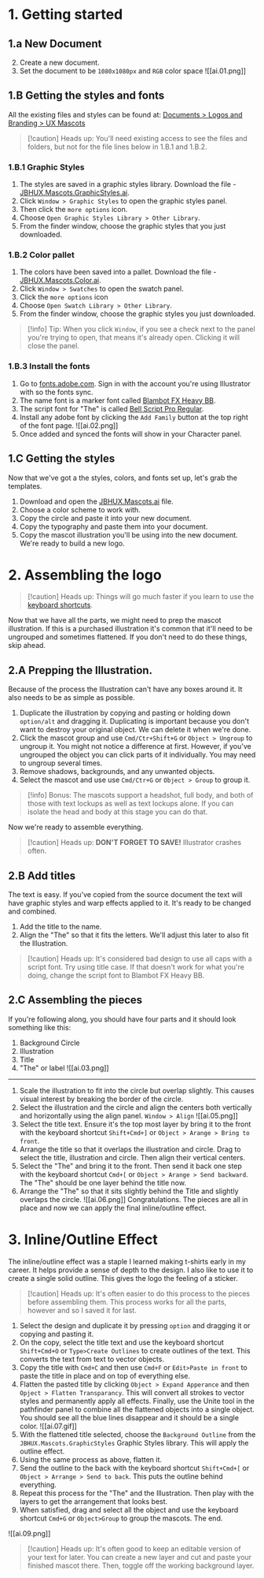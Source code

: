 # 1. Getting started
## 1.a New Document
2. Create a new document. 
3. Set the document to be `1080x1080px` and `RGB` color space
![[ai.01.png]]

## 1.B Getting the styles and fonts
All the existing files and styles can be found at: 
[Documents > Logos and Branding > UX Mascots](https://jbhunt.sharepoint.com/:f:/r/sites/ux/Shared%20Documents/Logos%20and%20Branding/UX%20Mascots?csf=1&web=1&e=B9TPnu)
> [!caution] Heads up:
> You'll need existing access to see the files and folders, but not for the file lines below in 1.B.1 and 1.B.2.
### 1.B.1 Graphic Styles
1. The styles are saved in a graphic styles library. Download the file - [JBHUX.Mascots.GraphicStyles.ai](https://jbhunt.sharepoint.com/:u:/s/ux/EU6BHlfn0Q1HhXy-Cer5x0EBB1mk2HSlUDNCgjxfjykDVQ?e=xnvdEY).
2. Click `Window > Graphic Styles` to open the graphic styles panel. 
3. Then click the `more options` icon. 
4. Choose `Open Graphic Styles Library > Other Library`.
5. From the finder window, choose the graphic styles that you just downloaded. 
### 1.B.2 Color pallet 
1. The colors have been saved into a pallet. Download the file - [JBHUX.Mascots.Color.ai](https://jbhunt.sharepoint.com/:u:/s/ux/EVOLqEVLHCFJnW3Y-GkNuakBTYPYeeuCaV1k9WmT1q7fQg?e=lyndFh). 
2. Click `Window > Swatches` to open the swatch panel. 
3. Click the `more options` icon
4. Choose `Open Swatch Library > Other Library`.
5. From the finder window, choose the graphic styles you just downloaded. 

> [!info] Tip:
> When you click `Window`, if you see a check next to the panel you're trying to open, that means it's already open. Clicking it will close the panel. 

### 1.B.3 Install the fonts
1. Go to [fonts.adobe.com](fonts.adobe.com). Sign in with the account you're using Illustrator with so the fonts sync. 
2. The name font is a marker font called [Blambot FX Heavy BB](https://fonts.adobe.com/fonts/blambot-fx). 
3. The script font for "The" is called [Bell Script Pro Regular](https://fonts.adobe.com/fonts/bello).
4. Install any adobe font by clicking the `Add Family` button at the top right of the font page. 
   ![[ai.02.png]]
6. Once added and synced the fonts will show in your Character panel. 
## 1.C Getting the styles
Now that we've got a the styles, colors, and fonts set up, let's grab the templates. 
1. Download and open the [JBHUX.Mascots.ai](https://jbhunt.sharepoint.com/:u:/s/ux/EZ-JIlxehdxJvdhfUaFCNAMB3lH-JNba7Gux8-XWpNwxDg?e=pbC02V) file.  
2. Choose a color scheme to work with. 
3. Copy the circle and paste it into your new document. 
4. Copy the typography and paste them into your document. 
5. Copy the mascot illustration you'll be using into the new document. 
We're ready to build a new logo. 
# 2. Assembling the logo

> [!caution] Heads up:
> Things will go much faster if you learn to use the [keyboard shortcuts](https://helpx.adobe.com/illustrator/using/default-keyboard-shortcuts.html). 

Now that we have all the parts, we might need to prep the mascot illustration. If this is a purchased illustration it's common that it'll need to be ungrouped and sometimes flattened. If you don't need to do these things, skip ahead. 
## 2.A Prepping the Illustration. 
Because of the process the Illustration can't have any boxes around it. It also needs to be as simple as possible.
1. Duplicate the illustration by copying and pasting or holding down `option/alt` and dragging it. Duplicating is important because you don't want to destroy your original object. We can delete it when we're done. 
2. Click the mascot group and use `Cmd/Ctr+Shift+G` or `Object > Ungroup` to ungroup it. You might not notice a difference at first. However, if you've ungrouped the object you can click parts of it individually. You may need to ungroup several times. 
3. Remove shadows, backgrounds, and any unwanted objects. 
4. Select the mascot and use use `Cmd/Ctr+G` or `Object > Group` to group it. 

>[!info] Bonus:
>The mascots support a headshot, full body, and both of those with text lockups as well as text lockups alone. If you can isolate the head and body at this stage you can do that. 

Now we're ready to assemble everything. 

> [!caution] Heads up:
> **DON'T FORGET TO SAVE!** Illustrator crashes often. 
## 2.B Add titles
The text is easy. If you've copied from the source document the text will have graphic styles and warp effects applied to it. It's ready to be changed and combined. 
1. Add the title to the name. 
2. Align the "The" so that it fits the letters. We'll adjust this later to also fit the Illustration. 
> [!caution] Heads up:
> It's considered bad design to use all caps with a script font. Try using title case. If that doesn't work for what you're doing, change the script font to Blambot FX Heavy BB. 
## 2.C Assembling the pieces
If you're following along, you should have four parts and it should look something like this:
1. Background Circle
2. Illustration 
3. Title
4. "The" or label
![[ai.03.png]]
---
1. Scale the illustration to fit into the circle but overlap slightly. This causes visual interest by breaking the border of the circle. 
2. Select the illustration and the circle and align the centers both vertically and horizontally using the align panel. `Window > Align`
   ![[ai.05.png]]
3. Select the title text. Ensure it's the top most layer by bring it to the front with the keyboard shortcut `Shift+Cmd+]` or  `Object > Arange > Bring to front`. 
4. Arrange the title so that it overlaps the illustration and circle. Drag to select the title, illustration and circle. Then align their vertical centers. 
5. Select the "The" and bring it to the front. Then send it back one step with the keyboard shortcut `Cmd+[` or `Object > Arange > Send backward`. The "The" should be one layer behind the title now. 
6. Arrange the "The" so that it sits slightly behind the Title and slightly overlaps the circle. 
![[ai.06.png]]
Congratulations. The pieces are all in place and now we can apply the final inline/outline effect. 
# 3. Inline/Outline Effect 
The inline/outline effect was a staple I learned making t-shirts early in my career. It helps provide a sense of depth to the design. I also like to use it to create a single solid outline. This gives the logo the feeling of a sticker. 

> [!caution] Heads up:
> It's often easier to do this process to the pieces before assembling them. This process works for all the parts, however and so I saved it for last. 

1. Select the design and duplicate it by pressing `option` and dragging it or copying and pasting it. 
2. On the copy, select the title text and use the keyboard shortcut `Shift+Cmd+O` or `Type>Create Outlines` to create outlines of the text. This converts the text from text to vector objects. 
3. Copy the title with `Cmd+C` and then use `Cmd+F` or `Edit>Paste in front` to paste the title in place and on top of everything else. 
4. Flatten the pasted title by clicking `Object > Expand Apperance` and then `Opject > Flatten Transparancy`. This will convert all strokes to vector styles and permanently apply all effects. Finally, use the Unite tool in the pathfinder panel to combine all the flattened objects into a single object. You should see all the blue lines disappear and it should be a single color. 
   ![[ai.07.gif]]
5. With the flattened title selected, choose the `Background Outline` from the `JBHUX.Mascots.GraphicStyles` Graphic Styles library. This will apply the outline effect. 
6. Using the same process as above, flatten it. 
7. Send the outline to the back with the keyboard shortcut `Shift+Cmd+[` or `Object > Arrange > Send to back`. This puts the outline behind everything. 
8. Repeat this process for the "The" and the Illustration. Then play with the layers to get the arrangement that looks best. 
9. When satisfied, drag and select all the object and use the keyboard shortcut `Cmd+G` or `Object>Group` to group the mascots. 
The end. 

![[ai.09.png]]

>[!caution] Heads up:
>It's often good to keep an editable version of your text for later. You can create a new layer and cut and paste your finished mascot there. Then, toggle off the working background layer. 